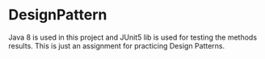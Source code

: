 # DesignPattern
Java 8 is used in this project and JUnit5 lib is used for testing the methods results.
This is just an assignment for practicing Design Patterns.
